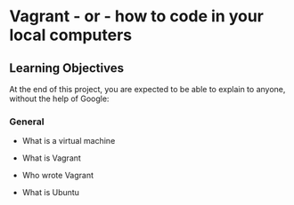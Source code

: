# Vagrant - or - how to code in your local computers

## Learning Objectives

At the end of this project, you are expected to be able to explain to anyone, without the help of Google:

### General

* What is a virtual machine

* What is Vagrant

* Who wrote Vagrant

* What is Ubuntu
